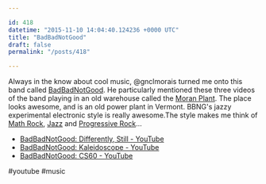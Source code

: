 ```yaml
---

id: 418
datetime: "2015-11-10 14:04:40.124236 +0000 UTC"
title: "BadBadNotGood"
draft: false
permalink: "/posts/418"

---
```


Always in the know about cool music, @gnclmorais turned me onto this band called [BadBadNotGood](https://en.wikipedia.org/wiki/BadBadNotGood). He particularly mentioned these three videos of the band playing in an old warehouse called the [Moran Plant](https://en.wikipedia.org/wiki/Moran_Municipal_Generation_Station). The place looks awesome, and is an old power plant in Vermont. BBNG's jazzy experimental electronic style is really awesome.The style makes me think of [Math Rock](https://en.wikipedia.org/wiki/Math_rock), [Jazz](https://en.wikipedia.org/wiki/Jazz) and [Progressive Rock](https://en.wikipedia.org/wiki/Progressive_rock)...

 - [BadBadNotGood: Differently, Still - YouTube](https://www.youtube.com/watch?v=gPFsH3b2E3E&feature=youtu.be)
 - [BadBadNotGood: Kaleidoscope - YouTube](https://www.youtube.com/watch?v=1bGhAsdXc6M&feature=youtu.be)
 - [BadBadNotGood: CS60 - YouTube](https://www.youtube.com/watch?v=YcwkS9_Vnhg&feature=youtu.be)

#youtube #music
